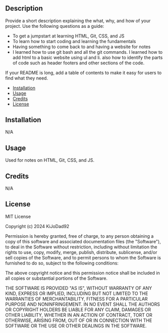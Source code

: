 # <Prework Study Guide Webpage>

## Description

Provide a short description explaining the what, why, and how of your project. Use the following questions as a guide:

- To get a jumpstart at learning HTML, Git, CSS, and JS
- To learn how to start coding and learning the fundamentals 
- Having something to come back to and having a website for notes
- I learned how to use git bash and all the git commands. I learned how to add html to a basic website using ul and li. also how to identify the parts of code such as header footers and other sections of the code.

If your README is long, add a table of contents to make it easy for users to find what they need.

- [Installation](#installation)
- [Usage](#usage)
- [Credits](#credits)
- [License](#license)

## Installation

N/A

## Usage

Used for notes on HTML, Git, CSS, and JS. 

## Credits

N/A

## License
 
MIT License

Copyright (c) 2024 KiJoDad92

Permission is hereby granted, free of charge, to any person obtaining a copy
of this software and associated documentation files (the "Software"), to deal
in the Software without restriction, including without limitation the rights
to use, copy, modify, merge, publish, distribute, sublicense, and/or sell
copies of the Software, and to permit persons to whom the Software is
furnished to do so, subject to the following conditions:

The above copyright notice and this permission notice shall be included in all
copies or substantial portions of the Software.

THE SOFTWARE IS PROVIDED "AS IS", WITHOUT WARRANTY OF ANY KIND, EXPRESS OR
IMPLIED, INCLUDING BUT NOT LIMITED TO THE WARRANTIES OF MERCHANTABILITY,
FITNESS FOR A PARTICULAR PURPOSE AND NONINFRINGEMENT. IN NO EVENT SHALL THE
AUTHORS OR COPYRIGHT HOLDERS BE LIABLE FOR ANY CLAIM, DAMAGES OR OTHER
LIABILITY, WHETHER IN AN ACTION OF CONTRACT, TORT OR OTHERWISE, ARISING FROM,
OUT OF OR IN CONNECTION WITH THE SOFTWARE OR THE USE OR OTHER DEALINGS IN THE
SOFTWARE.